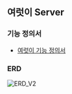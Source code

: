 ## 여럿이 Server

### 기능 정의서
- [여럿이 기능 정의서](https://github.com/yeoruti-study/yeoruti-study-server/files/10511551/-.Google.Docs.pdf)

### ERD
![ERD_V2](https://user-images.githubusercontent.com/56336436/214897140-5edb3b74-0396-48f5-be92-80ee3ea16bdc.png)
